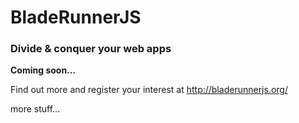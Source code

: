 BladeRunnerJS
====

### Divide & conquer your web apps

**Coming soon...**

Find out more and register your interest at http://bladerunnerjs.org/

more stuff...
